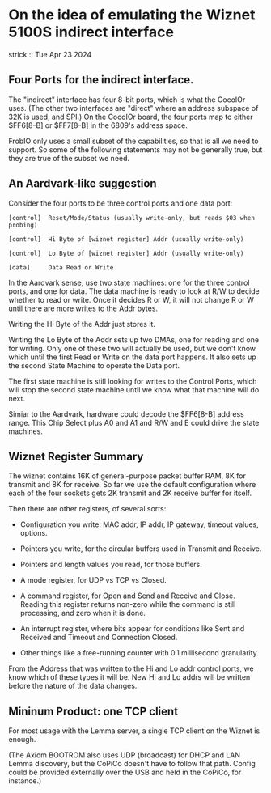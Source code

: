 # On the idea of emulating the Wiznet 5100S indirect interface

strick :: Tue Apr 23 2024

## Four Ports for the indirect interface.

The "indirect" interface has four 8-bit ports, which is
what the CocoIOr uses.
(The other two interfaces are "direct" where an address
subspace of 32K is used, and SPI.)
On the CocoIOr board, the four ports map to either $FF6[8-B] or $FF7[8-B]
in the 6809's address space.

FrobIO only uses a small subset of the capabilities,
so that is all we need to support.  So some of the
following statements may not be generally true,
but they are true of the subset we need.

## An Aardvark-like suggestion

Consider the four ports to be three control ports and one data port:

```
[control]  Reset/Mode/Status (usually write-only, but reads $03 when probing)

[control]  Hi Byte of [wiznet register] Addr (usually write-only)

[control]  Lo Byte of [wiznet register] Addr (usually write-only)

[data]     Data Read or Write
```

In the Aardvark sense, use two state machines:
one for the three control ports, and one for
data.   The data machine is ready to look at R/W
to decide whether to read or write.  Once it
decides R or W, it will not change R or W
until there are more writes to the Addr bytes.

Writing the Hi Byte of the Addr just stores it.

Writing the Lo Byte of the Addr sets up two DMAs,
one for reading and one for writing.
Only one of these two will actually be used,
but we don't know which until the first Read or
Write on the data port happens.
It also sets up the second State Machine to
operate the Data port.

The first state machine is still looking for
writes to the Control Ports, which will stop
the second state machine until we know what
that machine will do next.

Simiar to the Aardvark, hardware could decode the
$FF6[8-B] address range.  This Chip Select
plus A0 and A1 and R/W and E could drive the
state machines.

## Wiznet Register Summary

The wiznet contains 16K of general-purpose packet buffer
RAM, 8K for transmit and 8K for receive.  So far we
use the default configuration where each of the four
sockets gets 2K transmit and 2K receive buffer
for itself.

Then there are other registers, of several sorts:

*   Configuration you write: MAC addr, IP addr,
	IP gateway, timeout values, options.

*   Pointers you write, for the circular buffers
	used in Transmit and Receive.

*   Pointers and length values you read,
	for those buffers.

*   A mode register, for UDP vs TCP vs Closed.

*   A command register, for Open and Send and
	Receive and Close.   Reading this register
	returns non-zero while the command is
	still processing, and zero when it is done.

*   An interrupt register, where bits appear
	for conditions like Sent and Received
	and Timeout and Connection Closed.

*   Other things like a free-running counter
	with 0.1 millisecond granularity.

From the Address that was written
to the Hi and Lo addr control ports,
we know which of these types it will be.
New Hi and Lo addrs will be written before
the nature of the data changes.


## Mininum Product: one TCP client

For most usage with the Lemma server, a single TCP
client on the Wiznet is enough.

(The Axiom BOOTROM also uses UDP (broadcast) for
DHCP and LAN Lemma discovery, but the CoPiCo
doesn't have to follow that path.  Config could
be provided externally over the USB and held
in the CoPiCo, for instance.)
